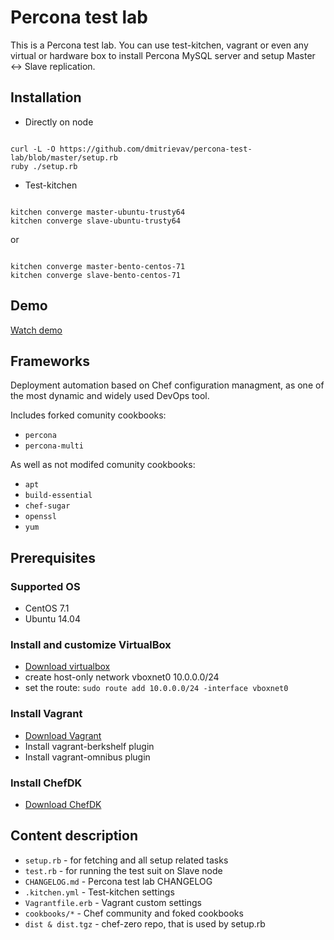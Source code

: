 Percona test lab
================
This is a Percona test lab. You can use test-kitchen, vagrant or even any virtual or hardware box to install Percona MySQL server and setup Master <-> Slave replication.

Installation
------------
- Directly on node
<pre><code>
curl -L -O https://github.com/dmitrievav/percona-test-lab/blob/master/setup.rb
ruby ./setup.rb
</code></pre>

- Test-kitchen
<pre><code>
kitchen converge master-ubuntu-trusty64
kitchen converge slave-ubuntu-trusty64
</code></pre>
or
<pre><code>
kitchen converge master-bento-centos-71
kitchen converge slave-bento-centos-71
</code></pre>

Demo
--------------
[Watch demo](https://asciinema.org/a/32377)

Frameworks
----------
Deployment automation based on Chef configuration managment, as one of the most dynamic and widely used DevOps tool.

Includes forked comunity cookbooks:
- `percona`
- `percona-multi`

As well as not modifed comunity cookbooks:
- `apt`
- `build-essential`
- `chef-sugar`
- `openssl`
- `yum`

Prerequisites
-------------
### Supported OS

- CentOS 7.1
- Ubuntu 14.04

### Install and customize VirtualBox

- [Download virtualbox](https://www.virtualbox.org/wiki/Downloads)
- create host-only network vboxnet0 10.0.0.0/24
- set the route: `sudo route add 10.0.0.0/24 -interface vboxnet0`

### Install Vagrant

- [Download Vagrant](https://www.vagrantup.com/downloads.html)
- Install vagrant-berkshelf plugin
- Install vagrant-omnibus plugin

### Install ChefDK

- [Download ChefDK](https://downloads.chef.io/chef-dk/)

Content description
-------------------
- `setup.rb` - for fetching and all setup related tasks
- `test.rb` - for running the test suit on Slave node
- `CHANGELOG.md` - Percona test lab CHANGELOG
- `.kitchen.yml` - Test-kitchen settings
- `Vagrantfile.erb` - Vagrant custom settings
- `cookbooks/*` - Chef community and foked cookbooks
- `dist & dist.tgz` - chef-zero repo, that is used by setup.rb
